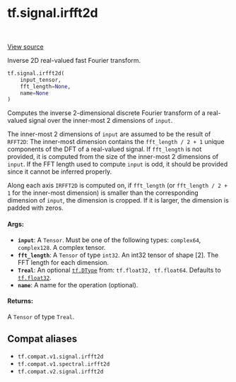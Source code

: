 <div itemscope itemtype="http://developers.google.com/ReferenceObject">
<meta itemprop="name" content="tf.signal.irfft2d" />
<meta itemprop="path" content="Stable" />
</div>

# tf.signal.irfft2d

<!-- Insert buttons and diff -->

<table class="tfo-notebook-buttons tfo-api" align="left">
</table>

<a target="_blank" href="/code/stable/tensorflow/python/ops/signal/fft_ops.py">View source</a>



Inverse 2D real-valued fast Fourier transform.

``` python
tf.signal.irfft2d(
    input_tensor,
    fft_length=None,
    name=None
)
```



<!-- Placeholder for "Used in" -->

Computes the inverse 2-dimensional discrete Fourier transform of a real-valued
signal over the inner-most 2 dimensions of `input`.

The inner-most 2 dimensions of `input` are assumed to be the result of `RFFT2D`:
The inner-most dimension contains the `fft_length / 2 + 1` unique components of
the DFT of a real-valued signal. If `fft_length` is not provided, it is computed
from the size of the inner-most 2 dimensions of `input`. If the FFT length used
to compute `input` is odd, it should be provided since it cannot be inferred
properly.

Along each axis `IRFFT2D` is computed on, if `fft_length` (or
`fft_length / 2 + 1` for the inner-most dimension) is smaller than the
corresponding dimension of `input`, the dimension is cropped. If it is larger,
the dimension is padded with zeros.

#### Args:


* <b>`input`</b>: A `Tensor`. Must be one of the following types: `complex64`, `complex128`.
  A complex tensor.
* <b>`fft_length`</b>: A `Tensor` of type `int32`.
  An int32 tensor of shape [2]. The FFT length for each dimension.
* <b>`Treal`</b>: An optional <a href="../../tf/dtypes/DType.md"><code>tf.DType</code></a> from: `tf.float32, tf.float64`. Defaults to <a href="../../tf.md#float32"><code>tf.float32</code></a>.
* <b>`name`</b>: A name for the operation (optional).


#### Returns:

A `Tensor` of type `Treal`.


## Compat aliases

* `tf.compat.v1.signal.irfft2d`
* `tf.compat.v1.spectral.irfft2d`
* `tf.compat.v2.signal.irfft2d`

